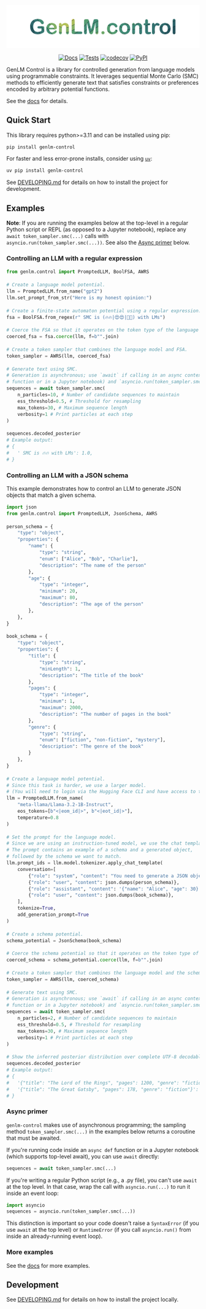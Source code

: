 ![Logo](logo.png)

<div align="center">

[![Docs](https://github.com/genlm/genlm-control/actions/workflows/docs.yml/badge.svg)](https://genlm.github.io/genlm-control/)
[![Tests](https://github.com/genlm/genlm-control/actions/workflows/pytest.yml/badge.svg)](https://genlm.github.io/genlm-control/)
[![codecov](https://codecov.io/github/genlm/genlm-control/graph/badge.svg?token=665ffkDXvZ)](https://codecov.io/github/genlm/genlm-control)
[![PyPI](https://img.shields.io/pypi/v/genlm-control?label=pypi)](https://pypi.org/project/genlm-control/)

</div>

GenLM Control is a library for controlled generation from language models using programmable constraints. It leverages sequential Monte Carlo (SMC) methods to efficiently generate text that satisfies constraints or preferences encoded by arbitrary potential functions.

See the [docs](https://genlm.github.io/genlm-control) for details.


## Quick Start

This library requires python>=3.11 and can be installed using pip:

```bash
pip install genlm-control
```

For faster and less error-prone installs, consider using [`uv`](https://github.com/astral-sh/uv):

```bash
uv pip install genlm-control
```

See [DEVELOPING.md](DEVELOPING.md) for details on how to install the project for development.

## Examples

**Note**: If you are running the examples below at the top-level in a regular Python script or REPL (as opposed to a Jupyter notebook), replace any `await token_sampler.smc(...)` calls with `asyncio.run(token_sampler.smc(...))`. See also the [Async primer](https://github.com/genlm/genlm-control/edit/main/README.md#async-primer) below.

### Controlling an LLM with a regular expression

```python
from genlm.control import PromptedLLM, BoolFSA, AWRS

# Create a language model potential.
llm = PromptedLLM.from_name("gpt2")
llm.set_prompt_from_str("Here is my honest opinion:")

# Create a finite-state automaton potential using a regular expression.
fsa = BoolFSA.from_regex(r" SMC is (🔥🔥|😍😍|🤌🤌) with LMs")

# Coerce the FSA so that it operates on the token type of the language model.
coerced_fsa = fsa.coerce(llm, f=b"".join)

# Create a token sampler that combines the language model and FSA.
token_sampler = AWRS(llm, coerced_fsa)

# Generate text using SMC.
# Generation is asynchronous; use `await` if calling in an async context (like in an async
# function or in a Jupyter notebook) and `asyncio.run(token_sampler.smc(...))` otherwise.
sequences = await token_sampler.smc(
    n_particles=10, # Number of candidate sequences to maintain
    ess_threshold=0.5, # Threshold for resampling
    max_tokens=30, # Maximum sequence length
    verbosity=1 # Print particles at each step
)

sequences.decoded_posterior
# Example output:
# {
#   ' SMC is 🔥🔥 with LMs': 1.0,
# }
```

### Controlling an LLM with a JSON schema

This example demonstrates how to control an LLM to generate JSON objects that match a given schema.

```python
import json
from genlm.control import PromptedLLM, JsonSchema, AWRS

person_schema = {
    "type": "object",
    "properties": {
        "name": {
            "type": "string",
            "enum": ["Alice", "Bob", "Charlie"],
            "description": "The name of the person"
        },
        "age": {
            "type": "integer",
            "minimum": 20,
            "maximum": 80,
            "description": "The age of the person"
        },
    },
}

book_schema = {
    "type": "object",
    "properties": {
        "title": {
            "type": "string",
            "minLength": 1,
            "description": "The title of the book"
        },
        "pages": {
            "type": "integer",
            "minimum": 1,
            "maximum": 2000,
            "description": "The number of pages in the book"
        },
        "genre": {
            "type": "string",
            "enum": ["fiction", "non-fiction", "mystery"],
            "description": "The genre of the book"
        }
    },
}

# Create a language model potential.
# Since this task is harder, we use a larger model.
# (You will need to login via the Hugging Face CLI and have access to the model.)
llm = PromptedLLM.from_name(
    "meta-llama/Llama-3.2-1B-Instruct",
    eos_tokens=[b"<|eom_id|>", b"<|eot_id|>"],
    temperature=0.8
)

# Set the prompt for the language model.
# Since we are using an instruction-tuned model, we use the chat template.
# The prompt contains an example of a schema and a generated object,
# followed by the schema we want to match.
llm.prompt_ids = llm.model.tokenizer.apply_chat_template(
    conversation=[
        {"role": "system", "content": "You need to generate a JSON object that matches the schema below. Only generate the JSON object on a single line with no other text."},
        {"role": "user", "content": json.dumps(person_schema)},
        {"role": "assistant", "content": '{"name": "Alice", "age": 30}'},
        {"role": "user", "content": json.dumps(book_schema)},
    ],
    tokenize=True,
    add_generation_prompt=True
)

# Create a schema potential.
schema_potential = JsonSchema(book_schema)

# Coerce the schema potential so that it operates on the token type of the language model.
coerced_schema = schema_potential.coerce(llm, f=b"".join)

# Create a token sampler that combines the language model and the schema potential.
token_sampler = AWRS(llm, coerced_schema)

# Generate text using SMC.
# Generation is asynchronous; use `await` if calling in an async context (like in an async
# function or in a Jupyter notebook) and `asyncio.run(token_sampler.smc(...))` otherwise.
sequences = await token_sampler.smc(
    n_particles=2, # Number of candidate sequences to maintain
    ess_threshold=0.5, # Threshold for resampling
    max_tokens=30, # Maximum sequence length
    verbosity=1 # Print particles at each step
)

# Show the inferred posterior distribution over complete UTF-8 decodable sequences.
sequences.decoded_posterior
# Example output:
# {
#   '{"title": "The Lord of the Rings", "pages": 1200, "genre": "fiction"}': 0.5008318164809697,
#   '{"title": "The Great Gatsby", "pages": 178, "genre": "fiction"}': 0.49916818351903025,
# }
```

### Async primer

`genlm-control` makes use of asynchronous programming; the sampling method `token_sampler.smc(...)` in the examples below returns a coroutine that must be awaited.

If you're running code inside an `async def` function or in a Jupyter notebook (which supports top-level await), you can use `await` directly:
    
```python
sequences = await token_sampler.smc(...)
```

If you're writing a regular Python script (e.g., a .py file), you can't use `await` at the top level. In that case, wrap the call with `asyncio.run(...)` to run it inside an event loop:
    
```python
import asyncio
sequences = asyncio.run(token_sampler.smc(...))
```
This distinction is important so your code doesn't raise a `SyntaxError` (if you use `await` at the top level) or `RuntimeError` (if you call `asyncio.run()` from inside an already-running event loop).

### More examples

See the [docs](https://genlm.github.io/genlm-control/getting_started) for more examples.

## Development

See [DEVELOPING.md](DEVELOPING.md) for details on how to install the project locally.
